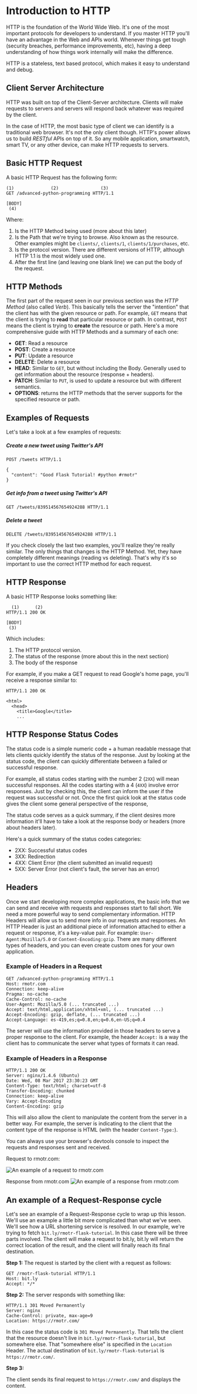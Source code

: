 # Introduction to HTTP

HTTP is the foundation of the World Wide Web. It's one of the most important protocols for developers to understand. If you master HTTP you'll have an advantage in the Web and APIs world. Whenever things get tough (security breaches, performance improvements, etc), having a deep understanding of how things work internally will make the difference.

HTTP is a stateless, text based protocol, which makes it easy to understand and debug.

## Client Server Architecture

HTTP was built on top of the Client-Server architecture. Clients will make requests to servers and servers will respond back whatever was required by the client.

In the case of HTTP, the most basic type of client we can identify is a traditional web browser. It's not the only client though. HTTP's power allows us to build _RESTful_ APIs on top of it. So any mobile application, smartwatch, smart TV, or any other device, can make HTTP requests to servers.

## Basic HTTP Request

A basic HTTP Request has the following form:

```
(1)              (2)                (3)
GET /advanced-python-programming HTTP/1.1

[BODY]
 (4)
```

Where:

1. Is the HTTP Method being used (more about this later)
2. Is the Path that we're trying to browse. Also known as the resource. Other examples might be `clients/`, `clients/1`, `clients/1/purchases`, etc.
3. Is the protocol version. There are different versions of HTTP, although HTTP 1.1 is the most widely used one.
4. After the first line (and leaving one blank line) we can put the body of the request.

## HTTP Methods

The first part of the request seen in our previous section was the _HTTP Method_ (also called _Verb_). This basically tells the server the "intention" that the client has with the given resource or path. For example, `GET` means that the client is trying to **read** that particular resource or path. In contrast, `POST` means the client is trying to **create** the resource or path. Here's a more comprehensive guide with HTTP Methods and a summary of each one:

* **GET**: Read a resource
* **POST**: Create a resource
* **PUT**: Update a resource
* **DELETE**: Delete a resource
* **HEAD**: Similar to `GET`, but without including the Body. Generally used to get information about the resource (response + headers).
* **PATCH**: Similar to `PUT`, is used to update a resource but with different semantics.
* **OPTIONS**: returns the HTTP methods that the server supports for the specified resource or path.

## Examples of Requests

Let's take a look at a few examples of requests:

##### Create a new tweet using Twitter's API

```
POST /tweets HTTP/1.1

{
  "content": "Good Flask Tutorial! #python #rmotr"
}
```

##### Get info from a tweet using Twitter's API


```
GET /tweets/839514567654924288 HTTP/1.1
```

##### Delete a tweet


```
DELETE /tweets/839514567654924288 HTTP/1.1
```

If you check closely the last two examples, you'll realize they're really similar. The only things that changes is the HTTP Method. Yet, they have completely different meanings (reading vs deleting). That's why it's so important to use the correct HTTP method for each request.

## HTTP Response


A basic HTTP Response looks something like:

```
  (1)      (2)
HTTP/1.1 200 OK

[BODY]
 (3)
```

Which includes:

1. The HTTP protocol version.
2. The status of the response (more about this in the next section)
3. The body of the response

For example, if you make a GET request to read Google's home page, you'll receive a response similar to:

```
HTTP/1.1 200 OK

<html>
  <head>
    <title>Google</title>
    ...
```

## HTTP Response Status Codes

The status code is a simple numeric code + a human readable message that lets clients quickly identify the status of the response. Just by looking at the status code, the client can quickly differentiate between a failed or successful response.

For example, all status codes starting with the number 2 (`2XX`) will mean successful responses. All the codes starting with a 4 (`4XX`) involve error responses. Just by checking this, the client can inform the user if the request was successful or not. Once the first quick look at the status code gives the client some general perspective of the response,

The status code serves as a quick summary, if the client desires more information it'll have to take a look at the response body or headers (more about headers later).

Here's a quick summary of the status codes categories:

* 2XX: Successful status codes
* 3XX: Redirection
* 4XX: Client Error (the client submitted an invalid request)
* 5XX: Server Error (not client's fault, the server has an error)

## Headers

Once we start developing more complex applications, the basic info that we can send and receive with requests and responses start to fall short. We need a more powerful way to send complementary information. HTTP Headers will allow us to send more info in our requests and responses. An HTTP Header is just an additional piece of information attached to either a request or response, it's a key-value pair. For example: `User-Agent:Mozilla/5.0` or `Content-Encoding:gzip`. There are many different types of headers, and you can even create custom ones for your own application.

### Example of Headers in a Request

```
GET /advanced-python-programming HTTP/1.1
Host: rmotr.com
Connection: keep-alive
Pragma: no-cache
Cache-Control: no-cache
User-Agent: Mozilla/5.0 (... truncated ...)
Accept: text/html,application/xhtml+xml, (... truncated ...)
Accept-Encoding: gzip, deflate, (... truncated ...)
Accept-Language: es-419,es;q=0.8,en;q=0.6,en-US;q=0.4
```

The server will use the information provided in those headers to serve a proper response to the client. For example, the header `Accept:` is a way the client has to communicate the server what types of formats it can read.

### Example of Headers in a Response

```
HTTP/1.1 200 OK
Server: nginx/1.4.6 (Ubuntu)
Date: Wed, 08 Mar 2017 23:30:23 GMT
Content-Type: text/html; charset=utf-8
Transfer-Encoding: chunked
Connection: keep-alive
Vary: Accept-Encoding
Content-Encoding: gzip
```

This will also allow the client to manipulate the content from the server in a better way. For example, the server is indicating to the client that the content type of the response is HTML (with the header `Content-Type:`).

You can always use your browser's devtools console to inspect the requests and responses sent and received.

Request to rmotr.com:

![An example of a request to rmotr.com](https://cloud.githubusercontent.com/assets/872296/23729232/6f9f4bec-043f-11e7-9626-561b129726dc.png)

Response from rmotr.com
![An example of a response from rmotr.com](https://cloud.githubusercontent.com/assets/872296/23729260/ae181688-043f-11e7-8aa8-ca31463a3ce1.png)

## An example of a Request-Response cycle

Let's see an example of a Request-Response cycle to wrap up this lesson. We'll use an example a little bit more complicated than what we've seen. We'll see how a URL shortening service is resolved. In our example, we're trying to fetch `bit.ly/rmotr-flask-tutorial`. In this case there will be three parts involved. The client will make a request to bit.ly, bit.ly will return the correct location of the result, and the client will finally reach its final destination.

**Step 1:** The request is started by the client with a request as follows:

```
GET /rmotr-flask-tutorial HTTP/1.1
Host: bit.ly
Accept: */*
```

**Step 2:** The server responds with something like:

```
HTTP/1.1 301 Moved Permanently
Server: nginx
Cache-Control: private, max-age=9
Location: https://rmotr.com/
```
In this case the status code is `301 Moved Permanently`. That tells the client that the resource doesn't live in `bit.ly/rmotr-flask-tutorial`, but somewhere else. That "somewhere else" is specified in the `Location` Header. The actual destination of `bit.ly/rmotr-flask-tutorial` is `https://rmotr.com/`.

**Step 3:**

The client sends its final request to `https://rmotr.com/` and displays the content.
